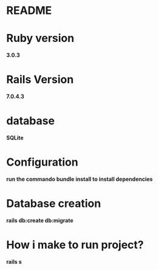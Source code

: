 # README

<h1> Ruby version</h1>
<p><strong>3.0.3</strong></p>

<h1>Rails Version</h1> 
<p><strong>7.0.4.3</strong</p>

<h1>database</h1>
<p>SQLite</p>

<h1>Configuration</h1>
<p> run the commando <strong>bundle install</strong> to install dependencies

<h1> Database creation </h1>
<p> rails db:create db:migrate </p>

<h1>How i make to run project?</h1>
<p>rails s</p>

